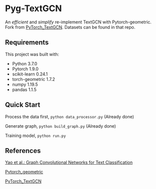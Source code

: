 # Pyg-TextGCN 

An *efficient* and *simplify* re-implement TextGCN with Pytorch-geometric. Fork from [PyTorch_TextGCN](https://github.com/chengsen/PyTorch_TextGCN). Datasets can be found in that repo.
<!-- This one is more faster than others(include raw implement) in the own limited testing. -->


## Requirements

This project was built with:

- Python 3.7.0
- Pytorch 1.9.0
- scikit-learn 0.24.1
- torch-geometric 1.7.2
- numpy 1.19.5
- pandas 1.1.5 

## Quick Start

Process the data first, `python data_processor.py` (Already done)

Generate graph, `python build_graph.py` (Already done)

Training model, `python run.py`

## References

[Yao et al.: Graph Convolutional Networks for Text Classification](https://arxiv.org/abs/1809.05679)

[Pytorch_geometric](https://github.com/rusty1s/pytorch_geometric)

[PyTorch_TextGCN](https://github.com/chengsen/PyTorch_TextGCN)
